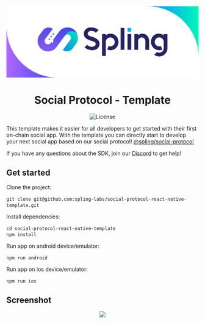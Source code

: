 <div align="center">
  <img src="https://raw.githubusercontent.com/spling-labs/social-protocol-react-native-template/main/assets/spling_header.jpg" />

  <h1>Social Protocol - Template</h1>
   <p>
    <img alt="License" src="https://img.shields.io/npm/l/@spling/social-protocol" />
 </p>
</div>

This template makes it easier for all developers to get started with their first on-chain social app. With the template you can directly start to develop your next social app based on our social protocol! [@spling/social-protocol](https://www.npmjs.com/package/@spling/social-protocol)

If you have any questions about the SDK, join our [Discord](https://discord.gg/7e3QN3Hy64) to get help!

## Get started

Clone the project:

```shell
git clone git@github.com:spling-labs/social-protocol-react-native-template.git
```

Install dependencies:

```shell
cd social-protocol-react-native-template
npm install
```

Run app on android device/emulator:

```shell
npm run android
```

Run app on ios device/emulator:

```shell
npm run ios
```

## Screenshot

<div align="center">
  <img src="https://raw.githubusercontent.com/spling-labs/social-protocol-react-native-template/main/assets/screenshot.png" height="500"/>
</div>

